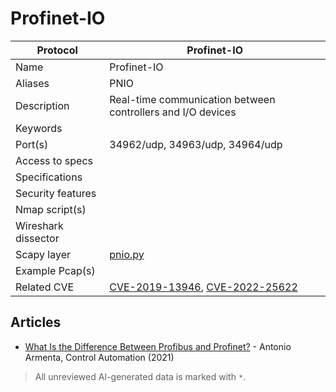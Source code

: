 # Profinet-IO

| Protocol | Profinet-IO |
|---|---|
| Name | Profinet-IO |
| Aliases | PNIO |
| Description | Real-time communication between controllers and I/O devices |
| Keywords |  |
| Port(s) | 34962/udp, 34963/udp, 34964/udp |
| Access to specs |  |
| Specifications |  |
| Security features |  |
| Nmap script(s) |  |
| Wireshark dissector |  |
| Scapy layer | [pnio.py](https://github.com/secdev/scapy/blob/master/scapy/contrib/pnio.py) |
| Example Pcap(s) |  |
| Related CVE | [CVE-2019-13946](https://nvd.nist.gov/vuln/detail/CVE-2019-13946), [CVE-2022-25622](https://nvd.nist.gov/vuln/detail/CVE-2022-25622) |

## Articles
- [What Is the Difference Between Profibus and Profinet?](https://control.com/technical-articles/understanding-profibus-vs-profinet/) - Antonio Armenta, Control Automation (2021)

> All unreviewed AI-generated data is marked with `*`.
